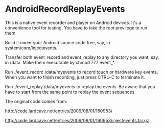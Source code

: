 # AndroidRecordReplayEvents
This is a native event recorder and player on Android devices.
It's a convenience tool for testing.
You have to take the root previlege to run them.

Build it under your Android source code tree, say, in system/core/injectevents.

Transfer both event_record and event_replay to any directory you want, say, in /data.
Make them executable by chmod 777 event_*.

Run ./event_record /data/myevents to record touch or hardware key events. When you want
to finish recording, just press CTRL+C to terminate it.

Run ./event_replay /data/myevents to replay the events. Be aware that you have to start
from the same point to replay the event sequences.

The original code comes from:

http://code.lardcave.net/entries/2009/08/01/160953/

http://code.lardcave.net/entries/2009/08/01/160953/injectevents.tar.gz

